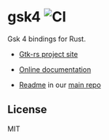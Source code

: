 # gsk4 ![CI](https://github.com/gtk-rs/gsk4/workflows/CI/badge.svg)

Gsk 4 bindings for Rust.

- [Gtk-rs project site](https://gtk-rs.org/)

- [Online documentation](https://gtk-rs.github.io/gdk4/gdk4)

- [Readme](https://github.com/gtk-rs/gtk/blob/master/README.md) in our
  [main repo](https://github.com/gtk-rs/gtk)

## License

MIT
